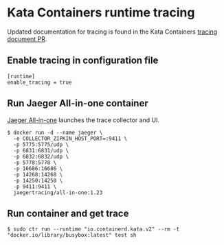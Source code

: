 # Kata Containers runtime tracing

Updated documentation for tracing is found in the Kata Containers [tracing document PR](https://github.com/kata-containers/kata-containers/pull/1937/files).  

## Enable tracing in configuration file

```
[runtime]
enable_tracing = true
```

## Run Jaeger All-in-one container

[Jaeger All-in-one](https://www.jaegertracing.io/docs/1.23/getting-started/#all-in-one) launches the trace collector and UI.

```
$ docker run -d --name jaeger \
  -e COLLECTOR_ZIPKIN_HOST_PORT=:9411 \
  -p 5775:5775/udp \
  -p 6831:6831/udp \
  -p 6832:6832/udp \
  -p 5778:5778 \
  -p 16686:16686 \
  -p 14268:14268 \
  -p 14250:14250 \
  -p 9411:9411 \
  jaegertracing/all-in-one:1.23
  ```

## Run container and get trace

```
$ sudo ctr run --runtime "io.containerd.kata.v2" --rm -t "docker.io/library/busybox:latest" test sh
```
